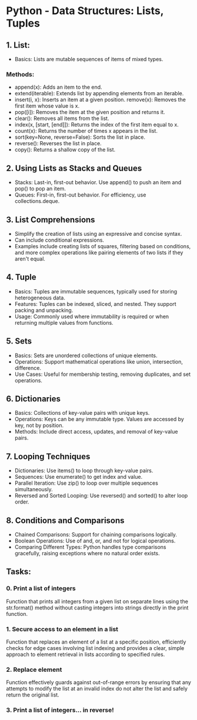# Python - Data Structures: Lists, Tuples

## 1. List:
* Basics: Lists are mutable sequences of items of mixed types.
### Methods:
* append(x): Adds an item to the end.
* extend(iterable): Extends list by appending elements from an iterable.
* insert(i, x): Inserts an item at a given position.
remove(x): Removes the first item whose value is x.
* pop([i]): Removes the item at the given position and returns it.
* clear(): Removes all items from the list.
* index(x, [start, [end]]): Returns the index of the first item equal to x.
* count(x): Returns the number of times x appears in the list.
* sort(key=None, reverse=False): Sorts the list in place.
* reverse(): Reverses the list in place.
* copy(): Returns a shallow copy of the list.

## 2. Using Lists as Stacks and Queues
* Stacks: Last-in, first-out behavior. Use append() to push an item and pop() to pop an item.
* Queues: First-in, first-out behavior. For efficiency, use collections.deque.

## 3. List Comprehensions
* Simplify the creation of lists using an expressive and concise syntax.
* Can include conditional expressions.
* Examples include creating lists of squares, filtering based on conditions, and more complex operations like pairing elements of two lists if they aren't equal.

## 4. Tuple
* Basics: Tuples are immutable sequences, typically used for storing heterogeneous data.
* Features: Tuples can be indexed, sliced, and nested. They support packing and unpacking.
* Usage: Commonly used where immutability is required or when returning multiple values from functions.

## 5. Sets
* Basics: Sets are unordered collections of unique elements.
* Operations: Support mathematical operations like union, intersection, difference.
* Use Cases: Useful for membership testing, removing duplicates, and set operations.

## 6. Dictionaries
* Basics: Collections of key-value pairs with unique keys.
* Operations: Keys can be any immutable type. Values are accessed by key, not by position.
* Methods: Include direct access, updates, and removal of key-value pairs.

## 7. Looping Techniques
* Dictionaries: Use items() to loop through key-value pairs.
* Sequences: Use enumerate() to get index and value.
* Parallel Iteration: Use zip() to loop over multiple sequences simultaneously.
* Reversed and Sorted Looping: Use reversed() and sorted() to alter loop order.

## 8. Conditions and Comparisons
* Chained Comparisons: Support for chaining comparisons logically.
* Boolean Operations: Use of and, or, and not for logical operations.
* Comparing Different Types: Python handles type comparisons gracefully, raising exceptions where no natural order exists.

## Tasks:

### 0. Print a list of integers

Function that prints all integers from a given list on separate lines using the str.format() method without casting integers into strings directly in the print function.

### 1. Secure access to an element in a list

Function that replaces an element of a list at a specific position, efficiently checks for edge cases involving list indexing and provides a clear, simple approach to element retrieval in lists according to specified rules.

### 2. Replace element

Function effectively guards against out-of-range errors by ensuring that any attempts to modify the list at an invalid index do not alter the list and safely return the original list.

### 3. Print a list of integers... in reverse!

